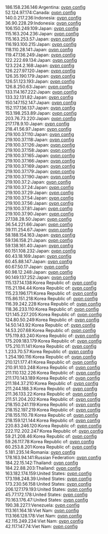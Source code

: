 186.158.236.146:Argentina: [ovpn config](vpn/186_158_236_146.ovpn)  
52.124.97.174:Canada: [ovpn config](vpn/52_124_97_174.ovpn)  
140.0.217.236:Indonesia: [ovpn config](vpn/140_0_217_236.ovpn)  
36.90.228.29:Indonesia: [ovpn config](vpn/36_90_228_29.ovpn)  
106.150.249.109:Japan: [ovpn config](vpn/106_150_249_109.ovpn)  
115.163.204.236:Japan: [ovpn config](vpn/115_163_204_236.ovpn)  
115.163.253.57:Japan: [ovpn config](vpn/115_163_253_57.ovpn)  
116.193.100.215:Japan: [ovpn config](vpn/116_193_100_215.ovpn)  
118.110.28.141:Japan: [ovpn config](vpn/118_110_28_141.ovpn)  
119.47.136.249:Japan: [ovpn config](vpn/119_47_136_249.ovpn)  
122.222.69.134:Japan: [ovpn config](vpn/122_222_69_134.ovpn)  
123.224.2.168:Japan: [ovpn config](vpn/123_224_2_168.ovpn)  
126.227.97.120:Japan: [ovpn config](vpn/126_227_97_120.ovpn)  
126.35.190.179:Japan: [ovpn config](vpn/126_35_190_179.ovpn)  
126.51.123.193:Japan: [ovpn config](vpn/126_51_123_193.ovpn)  
126.8.250.63:Japan: [ovpn config](vpn/126_8_250_63.ovpn)  
133.114.167.222:Japan: [ovpn config](vpn/133_114_167_222.ovpn)  
133.32.131.82:Japan: [ovpn config](vpn/133_32_131_82.ovpn)  
150.147.152.147:Japan: [ovpn config](vpn/150_147_152_147.ovpn)  
152.117.136.137:Japan: [ovpn config](vpn/152_117_136_137.ovpn)  
153.198.253.89:Japan: [ovpn config](vpn/153_198_253_89.ovpn)  
203.76.73.220:Japan: [ovpn config](vpn/203_76_73_220.ovpn)  
217.178.9.10:Japan: [ovpn config](vpn/217_178_9_10.ovpn)  
218.41.56.97:Japan: [ovpn config](vpn/218_41_56_97.ovpn)  
219.100.37.110:Japan: [ovpn config](vpn/219_100_37_110.ovpn)  
219.100.37.118:Japan: [ovpn config](vpn/219_100_37_118.ovpn)  
219.100.37.126:Japan: [ovpn config](vpn/219_100_37_126.ovpn)  
219.100.37.158:Japan: [ovpn config](vpn/219_100_37_158.ovpn)  
219.100.37.165:Japan: [ovpn config](vpn/219_100_37_165.ovpn)  
219.100.37.166:Japan: [ovpn config](vpn/219_100_37_166.ovpn)  
219.100.37.169:Japan: [ovpn config](vpn/219_100_37_169.ovpn)  
219.100.37.179:Japan: [ovpn config](vpn/219_100_37_179.ovpn)  
219.100.37.190:Japan: [ovpn config](vpn/219_100_37_190.ovpn)  
219.100.37.2:Japan: [ovpn config](vpn/219_100_37_2.ovpn)  
219.100.37.24:Japan: [ovpn config](vpn/219_100_37_24.ovpn)  
219.100.37.29:Japan: [ovpn config](vpn/219_100_37_29.ovpn)  
219.100.37.54:Japan: [ovpn config](vpn/219_100_37_54.ovpn)  
219.100.37.56:Japan: [ovpn config](vpn/219_100_37_56.ovpn)  
219.100.37.81:Japan: [ovpn config](vpn/219_100_37_81.ovpn)  
219.100.37.90:Japan: [ovpn config](vpn/219_100_37_90.ovpn)  
27.138.28.50:Japan: [ovpn config](vpn/27_138_28_50.ovpn)  
36.54.221.66:Japan: [ovpn config](vpn/36_54_221_66.ovpn)  
39.111.254.67:Japan: [ovpn config](vpn/39_111_254_67.ovpn)  
58.188.154.163:Japan: [ovpn config](vpn/58_188_154_163.ovpn)  
59.136.158.21:Japan: [ovpn config](vpn/59_136_158_21.ovpn)  
59.138.161.40:Japan: [ovpn config](vpn/59_138_161_40.ovpn)  
60.151.108.232:Japan: [ovpn config](vpn/60_151_108_232.ovpn)  
60.43.18.169:Japan: [ovpn config](vpn/60_43_18_169.ovpn)  
60.45.88.147:Japan: [ovpn config](vpn/60_45_88_147.ovpn)  
60.67.50.17:Japan: [ovpn config](vpn/60_67_50_17.ovpn)  
60.98.12.248:Japan: [ovpn config](vpn/60_98_12_248.ovpn)  
90.149.137.252:Japan: [ovpn config](vpn/90_149_137_252.ovpn)  
115.137.14.138:Korea Republic of: [ovpn config](vpn/115_137_14_138.ovpn)  
115.21.194.44:Korea Republic of: [ovpn config](vpn/115_21_194_44.ovpn)  
115.23.196.171:Korea Republic of: [ovpn config](vpn/115_23_196_171.ovpn)  
115.86.151.218:Korea Republic of: [ovpn config](vpn/115_86_151_218.ovpn)  
116.39.242.228:Korea Republic of: [ovpn config](vpn/116_39_242_228.ovpn)  
118.36.233.110:Korea Republic of: [ovpn config](vpn/118_36_233_110.ovpn)  
121.145.227.205:Korea Republic of: [ovpn config](vpn/121_145_227_205.ovpn)  
124.80.50.249:Korea Republic of: [ovpn config](vpn/124_80_50_249.ovpn)  
14.50.143.92:Korea Republic of: [ovpn config](vpn/14_50_143_92.ovpn)  
14.53.207.68:Korea Republic of: [ovpn config](vpn/14_53_207_68.ovpn)  
175.119.83.240:Korea Republic of: [ovpn config](vpn/175_119_83_240.ovpn)  
175.209.183.179:Korea Republic of: [ovpn config](vpn/175_209_183_179.ovpn)  
175.210.11.141:Korea Republic of: [ovpn config](vpn/175_210_11_141.ovpn)  
1.233.70.57:Korea Republic of: [ovpn config](vpn/1_233_70_57.ovpn)  
1.254.190.116:Korea Republic of: [ovpn config](vpn/1_254_190_116.ovpn)  
210.121.177.41:Korea Republic of: [ovpn config](vpn/210_121_177_41.ovpn)  
210.91.103.248:Korea Republic of: [ovpn config](vpn/210_91_103_248.ovpn)  
211.110.132.226:Korea Republic of: [ovpn config](vpn/211_110_132_226.ovpn)  
211.170.143.189:Korea Republic of: [ovpn config](vpn/211_170_143_189.ovpn)  
211.184.37.210:Korea Republic of: [ovpn config](vpn/211_184_37_210.ovpn)  
211.244.188.3:Korea Republic of: [ovpn config](vpn/211_244_188_3.ovpn)  
211.36.133.22:Korea Republic of: [ovpn config](vpn/211_36_133_22.ovpn)  
211.51.204.202:Korea Republic of: [ovpn config](vpn/211_51_204_202.ovpn)  
218.150.241.119:Korea Republic of: [ovpn config](vpn/218_150_241_119.ovpn)  
218.152.197.219:Korea Republic of: [ovpn config](vpn/218_152_197_219.ovpn)  
218.155.110.78:Korea Republic of: [ovpn config](vpn/218_155_110_78.ovpn)  
218.159.121.144:Korea Republic of: [ovpn config](vpn/218_159_121_144.ovpn)  
220.83.246.120:Korea Republic of: [ovpn config](vpn/220_83_246_120.ovpn)  
222.112.202.247:Korea Republic of: [ovpn config](vpn/222_112_202_247.ovpn)  
59.21.208.46:Korea Republic of: [ovpn config](vpn/59_21_208_46.ovpn)  
59.26.117.78:Korea Republic of: [ovpn config](vpn/59_26_117_78.ovpn)  
60.253.8.201:Korea Republic of: [ovpn config](vpn/60_253_8_201.ovpn)  
5.181.235.14:Romania: [ovpn config](vpn/5_181_235_14.ovpn)  
178.163.94.141:Russian Federation: [ovpn config](vpn/178_163_94_141.ovpn)  
184.22.15.142:Thailand: [ovpn config](vpn/184_22_15_142.ovpn)  
184.22.88.203:Thailand: [ovpn config](vpn/184_22_88_203.ovpn)  
163.182.174.159:United States: [ovpn config](vpn/163_182_174_159.ovpn)  
173.198.248.39:United States: [ovpn config](vpn/173_198_248_39.ovpn)  
173.230.56.158:United States: [ovpn config](vpn/173_230_56_158.ovpn)  
206.127.179.193:United States: [ovpn config](vpn/206_127_179_193.ovpn)  
45.77.172.178:United States: [ovpn config](vpn/45_77_172_178.ovpn)  
70.163.176.47:United States: [ovpn config](vpn/70_163_176_47.ovpn)  
190.38.227.1:Venezuela: [ovpn config](vpn/190_38_227_1.ovpn)  
113.161.164.18:Viet Nam: [ovpn config](vpn/113_161_164_18.ovpn)  
113.166.128.178:Viet Nam: [ovpn config](vpn/113_166_128_178.ovpn)  
42.115.249.234:Viet Nam: [ovpn config](vpn/42_115_249_234.ovpn)  
42.117.147.74:Viet Nam: [ovpn config](vpn/42_117_147_74.ovpn)  
